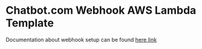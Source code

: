 # Chatbot.com Webhook AWS Lambda Template
Documentation about webhook setup can be found [here link](https://www.chatbot.com/help/webhooks/setting-up-your-webhook)